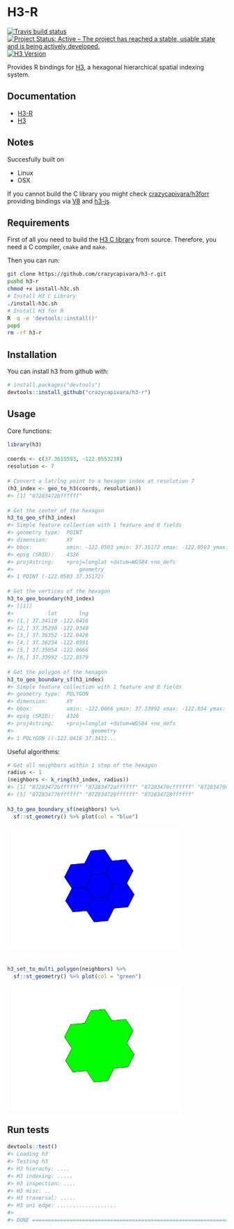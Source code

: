 
<!-- README.md is generated from README.Rmd. Please edit that file -->
H3-R
====

[![Travis build status](https://travis-ci.org/crazycapivara/h3-r.svg?branch=master)](https://travis-ci.org/crazycapivara/h3-r) [![Project Status: Active – The project has reached a stable, usable state and is being actively developed.](https://www.repostatus.org/badges/latest/active.svg)](https://www.repostatus.org/#active) [![H3 Version](https://img.shields.io/badge/h3-v3.3.0-blue.svg)](https://github.com/uber/h3/releases/tag/v3.3.0)

Provides R bindings for [H3](https://uber.github.io/h3/), a hexagonal hierarchical spatial indexing system.

Documentation
-------------

-   [H3-R](https://crazycapivara.github.io/h3-r/)
-   [H3](https://uber.github.io/h3/)

Notes
-----

Succesfully built on

-   Linux
-   OSX

If you cannot build the C library you might check [crazycapivara/h3forr](https://github.com/crazycapivara/h3forr) providing bindings via [V8](https://github.com/jeroen/V8) and [h3-js](https://github.com/uber/h3-js).

Requirements
------------

First of all you need to build the [H3 C library](https://github.com/uber/h3) from source. Therefore, you need a C compiler, `cmake` and `make`.

Then you can run:

``` bash
git clone https://github.com/crazycapivara/h3-r.git
pushd h3-r
chmod +x install-h3c.sh
# Install H3 C Library
./install-h3c.sh
# Install H3 for R
R -q -e 'devtools::install()'
popd
rm -rf h3-r
```

Installation
------------

You can install h3 from github with:

``` r
# install.packages("devtools")
devtools::install_github("crazycapivara/h3-r")
```

Usage
-----

Core functions:

``` r
library(h3)

coords <- c(37.3615593, -122.0553238)
resolution <- 7

# Convert a lat/lng point to a hexagon index at resolution 7
(h3_index <- geo_to_h3(coords, resolution)) 
#> [1] "87283472bffffff"

# Get the center of the hexagon
h3_to_geo_sf(h3_index)
#> Simple feature collection with 1 feature and 0 fields
#> geometry type:  POINT
#> dimension:      XY
#> bbox:           xmin: -122.0503 ymin: 37.35172 xmax: -122.0503 ymax: 37.35172
#> epsg (SRID):    4326
#> proj4string:    +proj=longlat +datum=WGS84 +no_defs
#>                     geometry
#> 1 POINT (-122.0503 37.35172)

# Get the vertices of the hexagon
h3_to_geo_boundary(h3_index)
#> [[1]]
#>           lat       lng
#> [1,] 37.34110 -122.0416
#> [2,] 37.35290 -122.0340
#> [3,] 37.36352 -122.0428
#> [4,] 37.36234 -122.0591
#> [5,] 37.35054 -122.0666
#> [6,] 37.33992 -122.0579

# Get the polygon of the hexagon
h3_to_geo_boundary_sf(h3_index)
#> Simple feature collection with 1 feature and 0 fields
#> geometry type:  POLYGON
#> dimension:      XY
#> bbox:           xmin: -122.0666 ymin: 37.33992 xmax: -122.034 ymax: 37.36352
#> epsg (SRID):    4326
#> proj4string:    +proj=longlat +datum=WGS84 +no_defs
#>                         geometry
#> 1 POLYGON ((-122.0416 37.3411...
```

Useful algorithms:

``` r
# Get all neighbors within 1 step of the hexagon
radius <- 1
(neighbors <- k_ring(h3_index, radius))
#> [1] "87283472bffffff" "87283472affffff" "87283470cffffff" "87283470dffffff"
#> [5] "872834776ffffff" "872834729ffffff" "872834728ffffff"

h3_to_geo_boundary_sf(neighbors) %>%
  sf::st_geometry() %>% plot(col = "blue")
```

<img src="man/figures/README-h3-algorithms-1.png" width="400px" />

``` r

h3_set_to_multi_polygon(neighbors) %>%
  sf::st_geometry() %>% plot(col = "green")
```

<img src="man/figures/README-h3-algorithms-2.png" width="400px" />

Run tests
---------

``` r
devtools::test()
#> Loading h3
#> Testing h3
#> H3 hierachy: ....
#> H3 indexing: .....
#> H3 inspection: ....
#> H3 misc: ..
#> H3 traversal: .....
#> H3 uni edge: ...................
#> 
#> DONE ======================================================================
```
